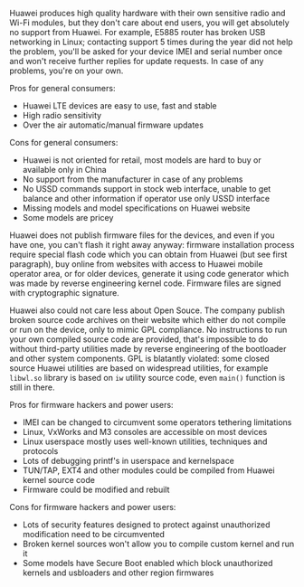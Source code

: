 Huawei produces high quality hardware with their own sensitive radio and Wi-Fi modules, but they don't care about end users, you will get absolutely no support from Huawei. For example, E5885 router has broken USB networking in Linux; contacting support 5 times during the year did not help the problem, you'll be asked for your device IMEI and serial number once and won't receive further replies for update requests. In case of any problems, you're on your own.

Pros for general consumers:

*   Huawei LTE devices are easy to use, fast and stable
*   High radio sensitivity
*   Over the air automatic/manual firmware updates

Cons for general consumers:

*   Huawei is not oriented for retail, most models are hard to buy or available only in China
*   No support from the manufacturer in case of any problems
*   No USSD commands support in stock web interface, unable to get balance and other information if operator use only USSD interface
*   Missing models and model specifications on Huawei website
*   Some models are pricey

Huawei does not publish firmware files for the devices, and even if you have one, you can't flash it right away anyway: firmware installation process require special flash code which you can obtain from Huawei (but see first paragraph), buy online from websites with access to Huawei mobile operator area, or for older devices, generate it using code generator which was made by reverse engineering kernel code. Firmware files are signed with cryptographic signature.

Huawei also could not care less about Open Souce. The company publish broken source code archives on their website which either do not compile or run on the device, only to mimic GPL compliance. No instructions to run your own compiled source code are provided, that's impossible to do without third-party utilities made by reverse engineering of the bootloader and other system components.
GPL is blatantly violated: some closed source Huawei utilities are based on widespread utilities, for example `libwl.so` library is based on `iw` utility source code, even `main()` function is still in there.

Pros for firmware hackers and power users:

*   IMEI can be changed to circumvent some operators tethering limitations
*   Linux, VxWorks and M3 consoles are accessible on most devices
*   Linux userspace mostly uses well-known utilities, techniques and protocols
*   Lots of debugging printf's in userspace and kernelspace
*   TUN/TAP, EXT4 and other modules could be compiled from Huawei kernel source code
*   Firmware could be modified and rebuilt

Cons for firmware hackers and power users:

*   Lots of security features designed to protect against unauthorized modification need to be circumvented
*   Broken kernel sources won't allow you to compile custom kernel and run it
*   Some models have Secure Boot enabled which block unauthorized kernels and usbloaders and other region firmwares